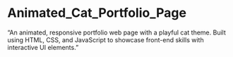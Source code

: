 # Animated_Cat_Portfolio_Page
“An animated, responsive portfolio web page with a playful cat theme. Built using HTML, CSS, and JavaScript to showcase front-end skills with interactive UI elements.”
